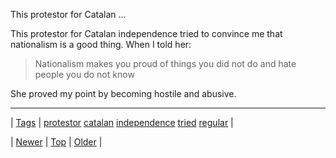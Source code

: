 <!--
title: This protestor for Catalan independence tried to convince me that nationalism is a good thing. When I told her
date: 2020-06-28T15:27:00.388Z
tags: protestor, catalan, independence, tried, regular
-->


This protestor for Catalan ...

<p>This protestor for Catalan independence tried to convince me that nationalism is a good thing. When I told her:

</p><blockquote>Nationalism makes you proud of things you did not do and hate people you do not know</blockquote>

She proved my point by becoming hostile and abusive.

<!--BOTTOM-POST-NAVIGATION-->
---

| [Tags](tags.md) | [protestor](tag-protestor.md) [catalan](tag-catalan.md) [independence](tag-independence.md) [tried](tag-tried.md) [regular](tag-regular.md) |

| [Newer](98822233947.md) | [Top](index.md) | [Older](99137326409.md) |